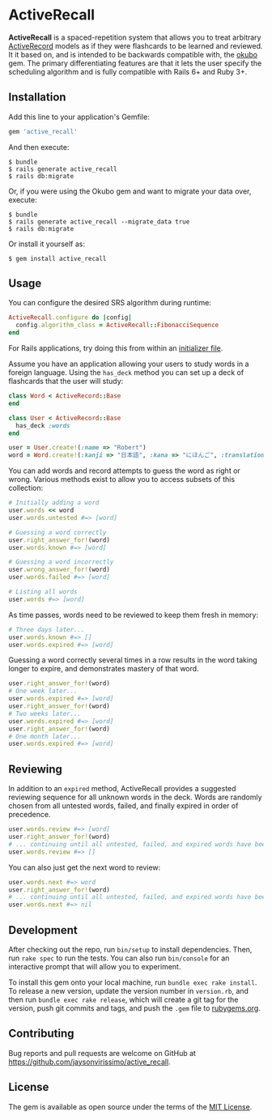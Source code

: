 # ActiveRecall

**ActiveRecall** is a spaced-repetition system that allows you to treat arbitrary [ActiveRecord](https://github.com/rails/rails/tree/master/activerecord) models as if they were flashcards to be learned and reviewed.
It it based on, and is intended to be backwards compatible with, the [okubo](https://github.com/rgravina/okubo) gem.
The primary differentiating features are that it lets the user specify the scheduling algorithm and is fully compatible with Rails 6+ and Ruby 3+.

## Installation

Add this line to your application's Gemfile:

```ruby
gem 'active_recall'
```

And then execute:

    $ bundle
    $ rails generate active_recall
    $ rails db:migrate

Or, if you were using the Okubo gem and want to migrate your data over, execute:

    $ bundle
    $ rails generate active_recall --migrate_data true
    $ rails db:migrate

Or install it yourself as:

    $ gem install active_recall

## Usage
You can configure the desired SRS algorithm during runtime:
```ruby
ActiveRecall.configure do |config|
  config.algorithm_class = ActiveRecall::FibonacciSequence
end
```
For Rails applications, try doing this from within an [initializer file](https://guides.rubyonrails.org/configuring.html#using-initializer-files).

Assume you have an application allowing your users to study words in a foreign language. Using the `has_deck` method you can set up a deck of flashcards that the user will study:

```ruby
class Word < ActiveRecord::Base
end

class User < ActiveRecord::Base
  has_deck :words
end

user = User.create!(:name => "Robert")
word = Word.create!(:kanji => "日本語", :kana => "にほんご", :translation => "Japanese language")
```

You can add words and record attempts to guess the word as right or wrong. Various methods exist to allow you to access subsets of this collection:

```ruby
# Initially adding a word
user.words << word
user.words.untested #=> [word]

# Guessing a word correctly
user.right_answer_for!(word)
user.words.known #=> [word]

# Guessing a word incorrectly
user.wrong_answer_for!(word)
user.words.failed #=> [word]

# Listing all words
user.words #=> [word]
```

As time passes, words need to be reviewed to keep them fresh in memory:

```ruby
# Three days later...
user.words.known #=> []
user.words.expired #=> [word]
```

Guessing a word correctly several times in a row results in the word taking longer to expire, and demonstrates mastery of that word.

```ruby
user.right_answer_for!(word)
# One week later...
user.words.expired #=> [word]
user.right_answer_for!(word)
# Two weeks later...
user.words.expired #=> [word]
user.right_answer_for!(word)
# One month later...
user.words.expired #=> [word]
```

Reviewing
---------

In addition to an `expired` method, ActiveRecall provides a suggested reviewing sequence for all unknown words in the deck.
Words are randomly chosen from all untested words, failed, and finally expired in order of precedence.

```ruby
user.words.review #=> [word]
user.right_answer_for!(word)
# ... continuing until all untested, failed, and expired words have been guessed correctly.
user.words.review #=> []
```

You can also just get the next word to review:

```ruby
user.words.next #=> word
user.right_answer_for!(word)
# ... continuing until all untested, failed, and expired words have been guessed correctly.
user.words.next #=> nil
```

## Development

After checking out the repo, run `bin/setup` to install dependencies.
Then, run `rake spec` to run the tests.
You can also run `bin/console` for an interactive prompt that will allow you to experiment.

To install this gem onto your local machine, run `bundle exec rake install`.
To release a new version, update the version number in `version.rb`, and then run `bundle exec rake release`, which will create a git tag for the version, push git commits and tags, and push the `.gem` file to [rubygems.org](https://rubygems.org).

## Contributing

Bug reports and pull requests are welcome on GitHub at https://github.com/jaysonvirissimo/active_recall.

## License

The gem is available as open source under the terms of the [MIT License](https://opensource.org/licenses/MIT).
